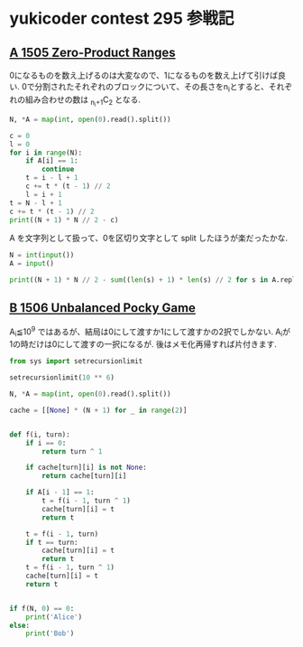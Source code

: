 # yukicoder contest 295 参戦記

## [A 1505 Zero-Product Ranges](https://yukicoder.me/problems/no/1505)

0になるものを数え上げるのは大変なので、1になるものを数え上げて引けば良い. 0で分割されたそれぞれのブロックについて、その長さをn<sub>i</sub>とすると、それぞれの組み合わせの数は <sub>n<sub>i</sub>+1</sub>C<sub>2</sub> となる.

```python
N, *A = map(int, open(0).read().split())

c = 0
l = 0
for i in range(N):
    if A[i] == 1:
        continue
    t = i - l + 1
    c += t * (t - 1) // 2
    l = i + 1
t = N - l + 1
c += t * (t - 1) // 2
print((N + 1) * N // 2 - c)
```

A を文字列として扱って、0を区切り文字として split したほうが楽だったかな.

```python
N = int(input())
A = input()

print((N + 1) * N // 2 - sum((len(s) + 1) * len(s) // 2 for s in A.replace(' ', '').split('0')))
```


## [B 1506 Unbalanced Pocky Game](https://yukicoder.me/problems/no/1506)

A<sub>i</sub>≦10<sup>9</sup> ではあるが、結局は0にして渡すか1にして渡すかの2択でしかない. A<sub>i</sub>が1の時だけは0にして渡すの一択になるが. 後はメモ化再帰すれば片付きます.

```python
from sys import setrecursionlimit

setrecursionlimit(10 ** 6)

N, *A = map(int, open(0).read().split())

cache = [[None] * (N + 1) for _ in range(2)]


def f(i, turn):
    if i == 0:
        return turn ^ 1

    if cache[turn][i] is not None:
        return cache[turn][i]

    if A[i - 1] == 1:
        t = f(i - 1, turn ^ 1)
        cache[turn][i] = t
        return t

    t = f(i - 1, turn)
    if t == turn:
        cache[turn][i] = t
        return t
    t = f(i - 1, turn ^ 1)
    cache[turn][i] = t
    return t


if f(N, 0) == 0:
    print('Alice')
else:
    print('Bob')
```
